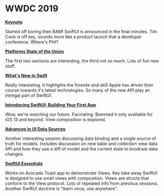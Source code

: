 # WWDC 2019

**[Keynote](https://developer.apple.com/videos/play/wwdc2019/101)**

Started off boring then BAM! SwiftUI is announced in the final minutes. Tim Cook is off key, sounds more like a product launch that a developer conference. Where's Phil?

**[Platforms State of the Union](https://developer.apple.com/videos/play/wwdc2019/103)**

The first two sections are interesting, the third not so much. Lots of fun new stuff.


**[What's New in Swift](https://developer.apple.com/videos/play/wwdc2019/402)**

Really interesting. It highlights the foresite and skill Apple has driven their course towards it's latest technologies. So many of the new API play an intregal part of SwiftUI.


**[Introducing SwiftUI: Building Your First App](https://developer.apple.com/videos/play/wwdc2019/204)**

Wow, we're watching our future. Facinating. Bummed it only available for iOS 13 and beyond. View composition is explored.

**[Advances in UI Data Sources](https://developer.apple.com/videos/play/wwdc2019/220)**

Another interesting session discussing data binding and a single source of truth for models. Includes discussion on new table and collection view data API and how they use a diff of model and the current state to brodcast data changes.

**[SwiftUI Essentials](https://developer.apple.com/videos/play/wwdc2019/216)**

Works on Avocado Toast app to demonstrate Views. Key take away SwiftUI is designed to use small views with composition. Views are structs that conform to the View protocol. Lots of repeated info from previous sessions. Another SwiftUI doctrine is “learn once, use anywhere”.
